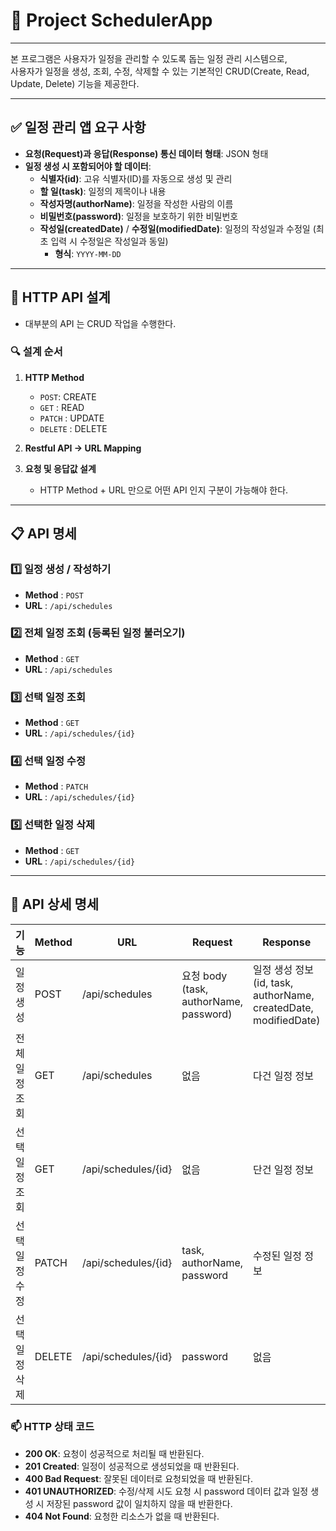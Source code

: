 # 📆 Project SchedulerApp
***

본 프로그램은 사용자가 일정을 관리할 수 있도록 돕는 일정 관리 시스템으로,  
사용자가 일정을 생성, 조회, 수정, 삭제할 수 있는 기본적인 CRUD(Create, Read, Update, Delete) 기능을 제공한다.   

***

## ✅ 일정 관리 앱 요구 사항

- **요청(Request)과 응답(Response) 통신 데이터 형태**: JSON 형태
- **일정 생성 시 포함되어야 할 데이터**:
  - **식별자(id)**: 고유 식별자(ID)를 자동으로 생성 및 관리
  - **할 일(task)**: 일정의 제목이나 내용
  - **작성자명(authorName)**: 일정을 작성한 사람의 이름
  - **비밀번호(password)**: 일정을 보호하기 위한 비밀번호
  - **작성일(createdDate)** / **수정일(modifiedDate)**: 일정의 작성일과 수정일 (최초 입력 시 수정일은 작성일과 동일)
    - **형식**: `YYYY-MM-DD`

***

## 📝 HTTP API 설계

- 대부분의 API 는 CRUD 작업을 수행한다.

### 🔍 설계 순서
1. **HTTP Method**
   * `POST`: CREATE
   * `GET` : READ
   * `PATCH` : UPDATE
   * `DELETE` : DELETE

2. **Restful API → URL Mapping**

3. **요청 및 응답값 설계**
   * HTTP Method + URL 만으로 어떤 API 인지 구분이 가능해야 한다.

***

## 📋 API 명세


### 1️⃣ 일정 생성 / 작성하기
+ **Method** : `POST`
+ **URL** : `/api/schedules`

### 2️⃣ 전체 일정 조회 (등록된 일정 불러오기)
+ **Method** : `GET`
+ **URL** : `/api/schedules`

### 3️⃣ 선택 일정 조회
+ **Method** : `GET`
+ **URL** : `/api/schedules/{id}`

### 4️⃣ 선택 일정 수정
+ **Method** : `PATCH`
+ **URL** : `/api/schedules/{id}`

### 5️⃣ 선택한 일정 삭제
+ **Method** : `GET`
+ **URL** : `/api/schedules/{id}`

***

## 📌 API 상세 명세

| 기능       | Method | URL                 | Request                              | Response                                                   | HTTP Status |
|----------|--------|---------------------|--------------------------------------|------------------------------------------------------------|-------------|
| 일정 생성    | POST   | /api/schedules      | 요청 body (task, authorName, password) | 일정 생성 정보 (id, task, authorName, createdDate, modifiedDate) | 201 Created |
| 전체 일정 조회 | GET    | /api/schedules      | 없음                                   | 다건 일정 정보                                                   | 200 OK      |
| 선택 일정 조회 | GET    | /api/schedules/{id} | 없음                                   | 단건 일정 정보                                                   | 200 OK      |
| 선택 일정 수정 | PATCH  | /api/schedules/{id} | task, authorName, password           | 수정된 일정 정보                                                  | 200 OK      |
| 선택 일정 삭제 | DELETE | /api/schedules/{id} | password                             | 없음                                                         | 200 OK      |

### 📫 HTTP 상태 코드

- **200 OK**: 요청이 성공적으로 처리될 때 반환된다.
- **201 Created**: 일정이 성공적으로 생성되었을 때 반환된다.
- **400 Bad Request**: 잘못된 데이터로 요청되었을 때 반환된다.
- **401 UNAUTHORIZED**: 수정/삭제 시도 요청 시 password 데이터 값과 일정 생성 시 저장된 password 값이 일치하지 않을 때 반환한다.
- **404 Not Found**: 요청한 리소스가 없을 때 반환된다.
